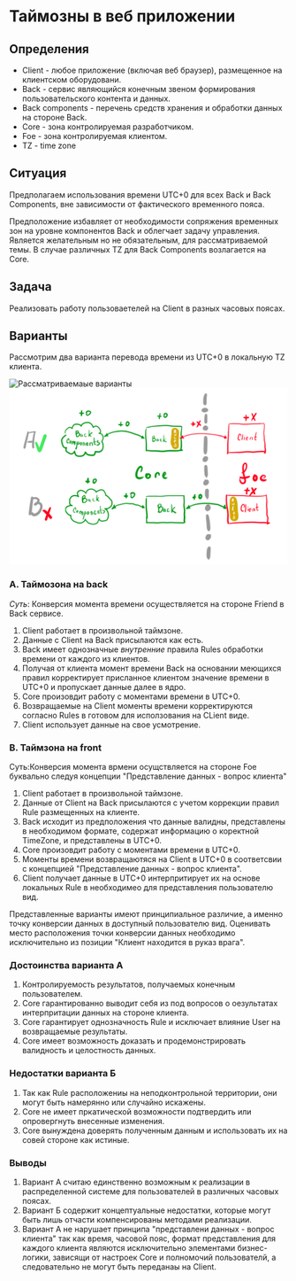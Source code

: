 # Таймозны в веб приложении

## Определения
+ Client - любое приложение (включая веб браузер), размещенное на клиентском оборудовани.
+ Back - сервис являющийся конечным звеном формирования пользовательского контента и данных.
+ Back components - перечень средств хранения и обработки данных на стороне Back.
+ Core - зона контролируемая разработчиком.
+ Foe - зона контролируемая клиентом.
+ TZ - time zone

## Ситуация
Предполагаем использования времени UTC+0 для всех Back и Back Components, вне зависимости от фактического временного пояса.

Предположение избавляет от необходимости сопряжения временных зон на уровне компонентов Back и облегчает задачу управления. Является желательным но не обязательным, для рассматриваемой темы. В случае различных TZ для Back Components возлагается на Core.

## Задача
Реализовать работу пользоваетелей на Client в разных часовых поясах. 

## Варианты
Рассмотрим два варианта перевода времени из UTC+0 в локальную TZ клиента.

![Рассматриваемаые варианты](//images/TimeZoneFrienOrFoe.png "")
![Рассматриваемаые варианты](https://github.com/johnthesmith/scraps/blob/main/images/TimeZoneFrienOrFoe.png)

### A. Таймозона на back

*Суть*: Конверсия момента времени осуществляется на стороне Friend в Back сервисе.

1. Client работает в произвольной таймзоне. 
0. Данные с Client на Back присылаются как есть. 
0. Back имеет однозначные *внутренние* правила Rules обработки времени от каждого из клиентов. 
0. Получая от клиента момент времени Back на основании меющихся правил корректирует присланное клиентом значение времени в UTC+0 и пропускает данные далее в ядро.
0. Core произовдит работу с моментами времени в UTC+0.
0. Возвращаемые на Client моменты времени корректируются согласно Rules в готовом для исползования на CLient виде.
0. Client использует данные на свое усмотрение.

### B. Таймзона на front

Суть:Конверсия момента врмени осущствляется на стороне Foe буквально следуя концепции "Представление данных - вопрос клиента"

1. Client работает в произвольной таймзоне. 
0. Данные от Сlient на Back присылаются с учетом коррекции правил Rule размещенных на клиенте.
0. Back исходит из предположения что данные валидны, представлены в необходимом формате, содержат информацию о коректной TimeZone, и представлены в UTC+0.
0. Core произовдит работу с моментами времени в UTC+0.
0. Моменты времени возвращаютяся на Client в UTC+0 в соответсвии с концепцией "Представление данных - вопрос клиента".
0. Client получает данные в UTC+0 интерпритирует их на основе локальных Rule в необходимео для представления пользователю вид.

Представленные варианты имеют принципиальное различие, а именно точку конверсии данных в доступный пользователю вид.
Оценивать место расположения точки конверсии данных необходимо исключительно из позиции "Клиент находится в руказ врага". 

### Достоинства варианта А

1. Контролируемость результатов, получаемых конечным пользователем.
0. Core гарантированно выводит себя из под вопросов о оезультатах интерпритации данных на стороне клиента.
0. Core гарантирует однозначность Rule и исключает влияние User на возвращаемые результаты.
0. Core имеет возможность доказать и продемонстрировать валидность и целостность данных.   

### Недостатки варианта Б

1. Так как Rule расположениы на неподконтрольной территории, они могут быть намерянно или случайно искажены.
0. Core не имеет пркатической возможности подтвердить или опровергнуть внесенные изменения.
0. Соre вынуждена доверять полученным данным и использовать их на совей стороне как истиные.
    
### Выводы
1. Вариант A cчитаю единственно возможным к реализации в распределенной системе для пользователей в различных часовых поясах.
0. Вариант Б содержит концептуальные недостатки, которые могут быть лишь отчасти компенсированы методами реализации.
0. Вариант А не нарушает принципа "представлени данных - вопрос клиента" так как время, часовой пояс, формат представления для каждого клиента являются исключительно элементами бизнес-логики, зависящи от настроек Core и полномочий пользователй, а следовательно не могут быть переданаы на Client.
